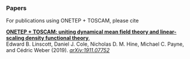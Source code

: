 ### Papers
For publications using ONETEP + TOSCAM, please cite

<a href="https://arxiv.org/abs/1911.07752">__ONETEP + TOSCAM: uniting dynamical mean field theory and linear-scaling density functional theory__,  </a> <br />
Edward B. Linscott, Daniel J. Cole, Nicholas D. M. Hine, Michael C. Payne, and Cédric Weber (2019). <a href="https://arxiv.org/abs/1911.07752"><i>arXiv:1911.07752</i></a>